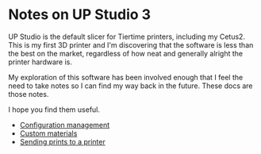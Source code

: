 # Notes on UP Studio 3

UP Studio is the default slicer for Tiertime printers, including my Cetus2. This is my first 3D printer and I'm discovering that the software is less than the best on the market, regardless of how neat and generally alright the printer hardware is.

My exploration of this software has been involved enough that I feel the need to take notes so I can find my way back in the future. These docs are those notes.

I hope you find them useful.

* [Configuration management](configuration.md)
* [Custom materials](materials.md)
* [Sending prints to a printer](send_to_printer.md)
